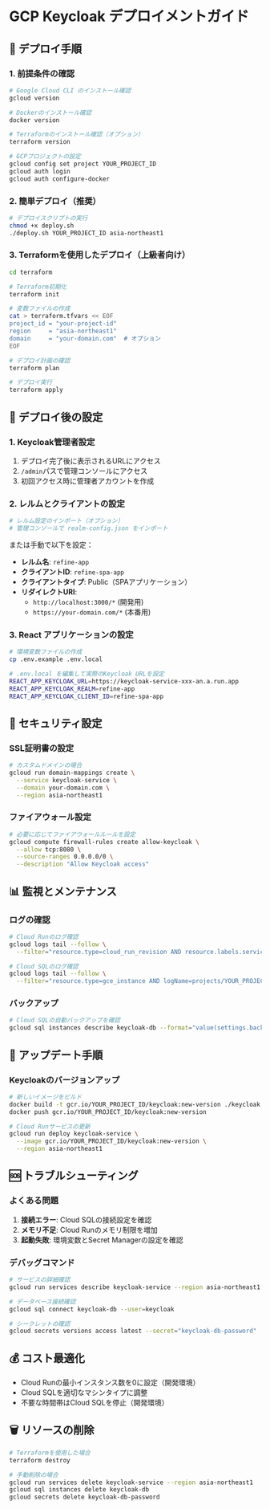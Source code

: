 # GCP Keycloak デプロイメントガイド

## 🚀 デプロイ手順

### 1. 前提条件の確認

```bash
# Google Cloud CLI のインストール確認
gcloud version

# Dockerのインストール確認  
docker version

# Terraformのインストール確認（オプション）
terraform version

# GCPプロジェクトの設定
gcloud config set project YOUR_PROJECT_ID
gcloud auth login
gcloud auth configure-docker
```

### 2. 簡単デプロイ（推奨）

```bash
# デプロイスクリプトの実行
chmod +x deploy.sh
./deploy.sh YOUR_PROJECT_ID asia-northeast1
```

### 3. Terraformを使用したデプロイ（上級者向け）

```bash
cd terraform

# Terraform初期化
terraform init

# 変数ファイルの作成
cat > terraform.tfvars << EOF
project_id = "your-project-id"
region     = "asia-northeast1"
domain     = "your-domain.com"  # オプション
EOF

# デプロイ計画の確認
terraform plan

# デプロイ実行
terraform apply
```

## 🔧 デプロイ後の設定

### 1. Keycloak管理者設定

1. デプロイ完了後に表示されるURLにアクセス
2. `/admin`パスで管理コンソールにアクセス
3. 初回アクセス時に管理者アカウントを作成

### 2. レルムとクライアントの設定

```bash
# レルム設定のインポート（オプション）
# 管理コンソールで realm-config.json をインポート
```

または手動で以下を設定：

- **レルム名**: `refine-app`
- **クライアントID**: `refine-spa-app`
- **クライアントタイプ**: Public（SPAアプリケーション）
- **リダイレクトURI**: 
  - `http://localhost:3000/*` (開発用)
  - `https://your-domain.com/*` (本番用)

### 3. React アプリケーションの設定

```bash
# 環境変数ファイルの作成
cp .env.example .env.local

# .env.local を編集して実際のKeycloak URLを設定
REACT_APP_KEYCLOAK_URL=https://keycloak-service-xxx-an.a.run.app
REACT_APP_KEYCLOAK_REALM=refine-app
REACT_APP_KEYCLOAK_CLIENT_ID=refine-spa-app
```

## 🔐 セキュリティ設定

### SSL証明書の設定

```bash
# カスタムドメインの場合
gcloud run domain-mappings create \
  --service keycloak-service \
  --domain your-domain.com \
  --region asia-northeast1
```

### ファイアウォール設定

```bash
# 必要に応じてファイアウォールルールを設定
gcloud compute firewall-rules create allow-keycloak \
  --allow tcp:8080 \
  --source-ranges 0.0.0.0/0 \
  --description "Allow Keycloak access"
```

## 📊 監視とメンテナンス

### ログの確認

```bash
# Cloud Runのログ確認
gcloud logs tail --follow \
  --filter="resource.type=cloud_run_revision AND resource.labels.service_name=keycloak-service"

# Cloud SQLのログ確認
gcloud logs tail --follow \
  --filter="resource.type=gce_instance AND logName=projects/YOUR_PROJECT_ID/logs/cloudsql.googleapis.com%2Fpostgres.log"
```

### バックアップ

```bash
# Cloud SQLの自動バックアップを確認
gcloud sql instances describe keycloak-db --format="value(settings.backupConfiguration)"
```

## 🔄 アップデート手順

### Keycloakのバージョンアップ

```bash
# 新しいイメージをビルド
docker build -t gcr.io/YOUR_PROJECT_ID/keycloak:new-version ./keycloak
docker push gcr.io/YOUR_PROJECT_ID/keycloak:new-version

# Cloud Runサービスの更新
gcloud run deploy keycloak-service \
  --image gcr.io/YOUR_PROJECT_ID/keycloak:new-version \
  --region asia-northeast1
```

## 🆘 トラブルシューティング

### よくある問題

1. **接続エラー**: Cloud SQLの接続設定を確認
2. **メモリ不足**: Cloud Runのメモリ制限を増加
3. **起動失敗**: 環境変数とSecret Managerの設定を確認

### デバッグコマンド

```bash
# サービスの詳細確認
gcloud run services describe keycloak-service --region asia-northeast1

# データベース接続確認
gcloud sql connect keycloak-db --user=keycloak

# シークレットの確認
gcloud secrets versions access latest --secret="keycloak-db-password"
```

## 💰 コスト最適化

- Cloud Runの最小インスタンス数を0に設定（開発環境）
- Cloud SQLを適切なマシンタイプに調整
- 不要な時間帯はCloud SQLを停止（開発環境）

## 🗑️ リソースの削除

```bash
# Terraformを使用した場合
terraform destroy

# 手動削除の場合
gcloud run services delete keycloak-service --region asia-northeast1
gcloud sql instances delete keycloak-db
gcloud secrets delete keycloak-db-password
```